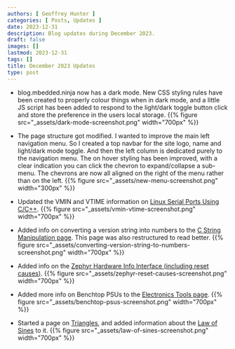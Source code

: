 ```yaml
---
authors: [ Geoffrey Hunter ]
categories: [ Posts, Updates ]
date: 2023-12-31
description: Blog updates during December 2023.
draft: false
images: []
lastmod: 2023-12-31
tags: []
title: December 2023 Updates
type: post
---
```


* blog.mbedded.ninja now has a dark mode. New CSS styling rules have been created to properly colour things when in dark mode, and a little JS script has been added to respond to the light/dark toggle button click and store the preference in the users local storage.
    {{% figure src="_assets/dark-mode-screenshot.png" width="700px" %}}

* The page structure got modified. I wanted to improve the main left navigation menu. So I created a top navbar for the site logo, name and light/dark mode toggle. And then the left column is dedicated purely to the navigation menu. The on hover styling has been improved, with a clear indication you can click the chevron to expand/collapse a sub-menu. The chevrons are now all aligned on the right of the menu rather than on the left.
    {{% figure src="_assets/new-menu-screenshot.png" width="300px" %}}

* Updated the VMIN and VTIME information on [Linux Serial Ports Using C/C++](/programming/operating-systems/linux/linux-serial-ports-using-c-cpp/).
    {{% figure src="_assets/vmin-vtime-screenshot.png" width="700px" %}}

* Added info on converting a version string into numbers to the [C String Manipulation page](/programming/languages/c/string-manipulation-in-c/#converting-a-version-string-to-numbers). This page was also restructured to read better.
    {{% figure src="_assets/converting-version-string-to-numbers-screenshot.png" width="700px" %}}

* Added info on the [Zephyr Hardware Info Interface (including reset causes)](/programming/operating-systems/zephyr/#hardware-info).
    {{% figure src="_assets/zephyr-reset-causes-screenshot.png" width="700px" %}}

* Added more info on Benchtop PSUs to the [Electronics Tools page](/electronics/tools/).
    {{% figure src="_assets/benchtop-psus-screenshot.png" width="700px" %}}

* Started a page on [Triangles](/mathematics/geometry/triangles/), and added information about the [Law of Sines](/mathematics/geometry/triangles/#law-of-sinesDEBUG) to it.
    {{% figure src="_assets/law-of-sines-screenshot.png" width="700px" %}}
